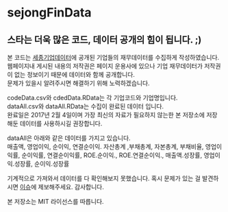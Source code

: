 # sejongFinData

## 스타는 더욱 많은 코드, 데이터 공개의 힘이 됩니다. ;)

본 코드는 [세종기업데이터](http://www.sejongdata.com)에 공개된 기업들의 재무데이터를 수집하게 작성하였습니다.<br>
웹페이지내 게시된 내용의 저작권은 페이지 운용사에 있으나 기업 재무데이터가 저작권이 없는 정보이기 때문에 데이터와 함께 공개합니다.<br>
문제가 있을시 알려주시면 해결하기 위해 노력하겠습니다.

codeData.csv와 cdedData.RData는 각 기업코드와 기업명입니다.<br>
dataAll.csv와 dataAll.RData는 수집이 완료된 데이터 입니다.<br>
완료일은 2017년 2월 4일이며 가장 최신의 자료가 필요하지 않는한 본 저장소에 저장해둔 데이터를 사용하시길 권장합니다.<br>

dataAll은 아래와 같은 데이터를 가지고 있습니다.<br>
매출액, 영업이익, 순이익, 연결순이익. 자산총계 ,부채총계, 자본총계, 부채비율, 영업이익률, 순이익률, 연결순이익률, ROE.순이익., ROE.연결순이익., 매출액.성장률, 영업이익.성장률, 순이익.성장률

기계적으로 가져와서 데이터를 다 확인해보지 못했습니다.
혹시 문제가 있는 걸 발견하시면 [이슈](https://github.com/mrchypark/sejongFinData/issues/new)에 제보해주세요. 감사합니다.


본 저장소는 MIT 라이선스를 따릅니다.